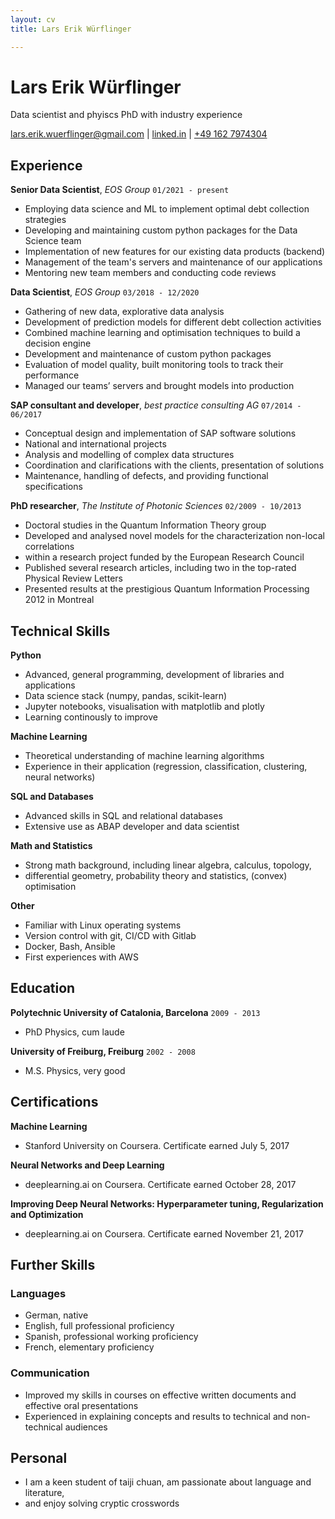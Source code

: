```yaml
---
layout: cv
title: Lars Erik Würflinger

---
```

# Lars Erik Würflinger
Data scientist and phyiscs PhD with industry experience

<div id="webaddress">
<a href="mailto:lars.erik.wuerflinger@gmail.com">lars.erik.wuerflinger@gmail.com</a>
| <a href="https://www.linkedin.com/in/wuerflinger/">linked.in</a>
| <a href="tel:+491627974304"> +49 162 7974304 </a> </div> 


## Experience

__Senior Data Scientist__, *EOS Group*
`01/2021 - present`
- Employing data science and ML to implement optimal debt collection strategies
- Developing and maintaining custom python packages for the Data Science team
- Implementation of new features for our existing data products (backend)
- Management of the team's servers and maintenance of our applications
- Mentoring new team members and conducting code reviews

__Data Scientist__, *EOS Group*
`03/2018 - 12/2020`
- Gathering of new data, explorative data analysis
- Development of prediction models for different debt collection activities
- Combined machine learning and optimisation techniques to build a decision engine
- Development and maintenance of custom python packages
- Evaluation of model quality, built monitoring tools to track their performance
- Managed our teams’ servers and brought models into production


__SAP consultant and developer__, *best practice consulting AG*
`07/2014 - 06/2017`
- Conceptual design and implementation of SAP software solutions 
- National and international projects
- Analysis and modelling of complex data structures
- Coordination and clarifications with the clients, presentation of solutions
- Maintenance, handling of defects, and providing functional specifications


__PhD researcher__, *The Institute of Photonic Sciences*
`02/2009 - 10/2013`
- Doctoral studies in the Quantum Information Theory group
- Developed and analysed novel models for the characterization non-local correlations
- within a research project funded by the European Research Council
- Published several research articles, including two in the top-rated Physical Review Letters
- Presented results at the prestigious Quantum Information Processing 2012 in Montreal


## Technical Skills

__Python__
- Advanced, general programming, development of libraries and applications
- Data science stack (numpy, pandas, scikit-learn)
- Jupyter notebooks, visualisation with matplotlib and plotly
- Learning continously to improve

__Machine Learning__
- Theoretical understanding of machine learning algorithms
- Experience in their application (regression, classification, clustering, neural networks)

__SQL and Databases__
- Advanced skills in SQL and relational databases
- Extensive use as ABAP developer and data scientist

__Math and Statistics__
- Strong math background, including linear algebra, calculus, topology,
- differential geometry, probability theory and statistics, (convex) optimisation

__Other__
- Familiar with Linux operating systems
- Version control with git, CI/CD with Gitlab
- Docker, Bash, Ansible
- First experiences with AWS

## Education

__Polytechnic University of Catalonia, Barcelona__
`2009 - 2013`
- PhD Physics, cum laude

__University of Freiburg, Freiburg__
`2002 - 2008`
- M.S. Physics, very good



## Certifications

__Machine Learning__
- Stanford University on Coursera. Certificate earned July 5, 2017

__Neural Networks and Deep Learning__
- deeplearning.ai on Coursera. Certificate earned October 28, 2017

__Improving Deep Neural Networks: Hyperparameter tuning, Regularization and Optimization__
- deeplearning.ai on Coursera. Certificate earned November 21, 2017


## Further Skills

### Languages
- German, native
- English, full professional proficiency
- Spanish, professional working proficiency
- French, elementary proficiency

### Communication
- Improved my skills in courses on effective written
documents and effective oral presentations
- Experienced in explaining concepts and results to technical
and non-technical audiences

## Personal
- I am a keen student of taiji chuan, am passionate about language and literature,
- and enjoy solving cryptic crosswords



<!-- ### Footer

Last updated: May 2013 -->


